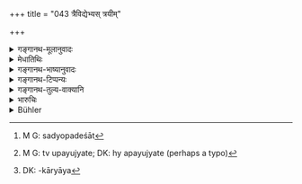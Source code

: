 +++
title = "043 त्रैविद्येभ्यस् त्रयीम्"

+++

<details><summary>गङ्गानथ-मूलानुवादः</summary>

From persons learned in the Threefold Science he shall learn the Triad; as also the ancient Science of Government, the Science of Reasoning and the Science of the Soul; and also the art of commerce from experts—(43)
</details>

<details><summary>मेधातिथिः</summary>

**विद्याम्** इति द्वितीयान्तपाठे "अधिगच्छेत्" (म्ध् ७.३९) इत्य् अनुषञ्ज्यनीयम् । समाप्तब्रह्मचर्यस्य राज्योपदेशात्[^४२] त्रय्यर्थाधिगमेन तन्निष्पत्तेर् अभ्यासार्थो ऽयम् उपदेशः । त्र्यवयवा विद्या त्रिविद्या, ताम् अधीयते **त्रैविद्याः**,** तेभ्यस् त्रयीम्** ऋग्वेदादिवेदत्रयं **विद्यात्** । संदिग्धेषु पदार्थेषु वेदेभ्यो निर्णयं कुर्यात् । तैः सह वेदार्थं चिन्तयेद् इति यावत् । न राजत्वाभिमानान् मदावलेपेन सर्वज्ञो ऽहम् इति बुद्ध्या संदिह्यमानान् अर्थान् उपेक्षेत ।


[^४२]:
     M G: sadyopadeśāt

- **दण्डनीतिं च** । दण्डविषया नीतिः । "दण्डो दमनम् इत्य् आहुः" (ग्ध् ११.२८), येन शत्रवः स्वप्रकृतयो विषयवासिनश् चान्यायकारिणो दम्यन्ते, स **दण्डो** ऽमात्यादिसंपत् । **नीतिस्** तस्य प्रयोजनं तत्र विधिः, तं शिक्षेत । तद्विद्भ्यश् चाणक्यादिग्रथविद्भ्यः । **शाश्वतीम्** इति स्तुतिः । यद्य् अपि दण्डनीत्याप्य् अस्य सर्वलोकः शक्यते ज्ञातुम्, अन्वयव्यतिरेकमूलत्वाद् अस्यार्थस्य, तथाप्य् अबुधबोधनार्थानि तानि शास्त्राणि, बुधानां च संवादार्थानीति, युक्तो दण्डनीतिशास्त्राधिगमः । 

- एवं **आन्वीक्षिक्य्** अपि तर्कविद्यार्थशास्त्रादिका । **आत्मविद्या** अध्यात्मविद्या । विशेषणविशेष्ये वा पदे । आत्मने या हितान्वीक्षिकी सा तर्काश्रया । तां शिक्षेत । सा ह्य् उपयुज्यते[^४३] व्यसनाभ्युदयोपरमचित्तसंक्षोभोपशमाय । या तु बौद्धचार्वाकादितर्कविद्या सा नातीव कृत्वा क्वचिद् उपयुज्यते । प्रत्युतास्तिक्यम् उपहन्ति, यो नातिनिपुणमतिः । यदा तु स्वतन्त्राम् आन्वीक्षिकीं वेद, तदा तस्य दूतसंवादादिषु वाक्यवैशद्यानाम् उपयोगो नोपहास्यो भवति । 


[^४३]:
     M G: tv upayujyate; DK: hy apayujyate (perhaps a typo)

- **वार्तारम्भांश् च** । पण्यानाम् अर्थपरिज्ञानं वाणिज्यकौशलम्, समयेन बार्हस्पत्येन तत्र परिज्ञानं वार्ता । तन्निमित्ता आरम्भा **वार्तारम्भाः** । वार्तास्वरूपं ज्ञात्वा तद्विषयकार्या[^४४] प्रवृत्तिर् आरम्भः । 


[^४४]:
     DK: -kāryāya

- एतल् लोकतो **विद्यात्** । वणिज्याजीवनो ऽत्र **लोको** ऽभिप्रेतः । ते हि तत्र कुशला भवन्ति । **लोकत** इति च पूर्वयोर् अनुषङ्गः कर्तव्यः । तेन सर्वत्र तद्विद्भ्य इति लभ्यते ॥ ७.४३ ॥
</details>

<details><summary>गङ्गानथ-भाष्यानुवादः</summary>

If we read ‘*vidyām*’ with the Accusative ending (instead of ‘*vidyāt*’, the Injunctive verb), it will have to be construed with ‘*Adhigacchet*’, ‘shall learn’ (of verse 39).

In as much as it is laid down that the King is to be anointed only after he has passed through the stage of studentship, during which the Vedas will have been already learnt,—the present injunction is to be taken as pertaining to his continuing his study.

‘*The three-fold science*’ is that science which has three component parts; and he who learns this is said to be ‘versed in the three-fold science’;—from these he shall learn the ‘*Triad*’,—*i.e*., the three Vedas, the Ṛk. and the rest. That is, in all doubtful matters, he shall decide with the help of the Vedas; and he shall discuss the exact meaning of Vedic texts with the said learned persons; end he ahull not disregard knotty points thinking himself to be a powerful King and hence influenced by pride and haughtiness.

‘*Also the Science of Government*’;—the science relating to ‘*daṇḍa*’, and ‘*daṇḍa*’ is *ruling*, *governing*; that whereby enemies as also people inhabiting his own kingdom, when doing wrong, are kept in check; and this ‘governance’ consists in the employment of suitable ministers &c. The ‘science’ of this consists of the rules pertaining to it. This also he shall learn from persons versed in it, and knowing the works of Cāṇakya and other writers.

‘*Ancient*’;—this is purely eulogistic.

Though with the help of the Science of Government alone he may be enable to know the entire world, yet, in as much as that science is based upon induction, and the Science of Reasoning serves the purpose of bringing intelligence to the dull and corroboration to the intelligent,—it is necessary to supplement the said science with the Science of Reasoning, as also the Science of Politics and so forth; so also the Science of the Soul.

Or the terms ‘*ānvīkṣikī*’ and ‘*ātmavidyā*’ may be construed together; the meaning being—‘that Science of Reasoning which is beneficial to one’s self’;—that he should learn; as it is only such beneficial science that can be useful to him, in subjugating evil habits, misfortunes and mental disturbances. As for the Science of Reasoning propounded by the
*Buddhas, the Carvākas* and other atheists, they cannot be of much use
to him; on the contrary, they are likely to shake his faith, if he does not happen to be exceptionally intelligent.

When the king learns the Science of Reasoning by itself, then he becomes capable of employing choice language in hie communications with envoys;—so that he does not become open to ridicule.

‘*The Art of Commerce*’.—The acquiring of the knowledge of market-commodities, and the knowledge of trade-methods, with the help of Bṛhaspati’s work, constitutes ‘Commerce’: and activity pertaining thereto constitutes the ‘Art of Commerce’; that ie, learning the theories of commerce and then putting them into practice.

This he shall learn from ‘*experts*’—*i.e*., persons making a living by trade; these alone are ‘experts’ in matters relating to commerce.

The term ‘*from experts*’ may be construd (construed?) with the two preceding terms (‘Science of Reasoning’ and ‘Science of Soul’) also; so that we get at the meaning that all these three are to be learnt from men expert in them.—(43)
</details>

<details><summary>गङ्गानथ-टिप्पन्यः</summary>

This verse is quoted in *Mitākṣarā* (on 1.310), which, reads ‘*ātmavidbhyo*’ (for ‘*ātmavidyām*’) and hence avoids the confusion felt by the commentators on Manu;—in *Madanapārijāta* (p. 222), which explains ‘*daṇḍanīti*’ as ‘*Arthaśāstra*’, ‘Science of Polity’,—‘*vārtā*’ as ‘agriculture, commerce, cattle-tending and so forth’,—and ‘*trayī*’ as ‘Ṛk, Yayuṣ and Sāman’;—in *Vīramitrodaya* (Rājanīti, p. 118), which notes the reading ‘*vidyām*’, in which case, it says, the whole is to be construed with ‘*adhigaccet*’ of verse 39;—in *Nṛsiṃhaprasāda* (Āhnika, p. 36a);—and in *Rājanītiratnākara* (p. 6a).
</details>

<details><summary>गङ्गानथ-तुल्य-वाक्यानि</summary>

*Gautama* (11.3).—‘The king shall be fully instructed in the threefold
science and in Logic.’

*Yājñavalkya* (1.310).—‘Fully instructed in Logic, in Political Science,
in Agricultural Science and in the Threefold Science (Vedas).’

*Arthaśāstra* (pp. 34-35).—‘The discipline of the sciences is obtained
through the authority of the professors of each; for the sake of this discipline one should always remain in constant touch with those learned in the sciences.’

*Kāmandaka* (1.59, 63, 66).—‘Association with the Preceptor bestows
knowledge of the scriptures; knowledge of the scriptures increases humility. A king who is modest under culture never sinks under calamities. A king well-versed in polity, practising self-control, very soon attains to that shining pitch of prosperity that has been attained by other divine kings. The Preceptor is worshipped for the acquisition of learning; learning which has been mastered becomes instrumental in enhancing the prudence of the illustrious; and the habit of acting by prudence leads to prosperity.’

*Kāmandaka* (2.1 *et. seq*.)—‘The king after having controlled his
senses, should direct his attention to the cultivation of the following branches of learning—*Ānvīkṣikī* (Logic), *Trayī* (Vedic Triad) *Vārtā* (Trade-Agriculture) and *Daṇḍanīti* (Science of Government). The followers of Manu hold that there are only three divisions of learning—Vedic Triad, Trade-Agriculture, and Science of Government; according to them Logie is only a branch of the Vedic Triad. The followers of Bṛhaspati postulate only two divisions:—Agriculture and Science of Government; as only these help men in acquiring wealth. According to Uśanas the Science of Government is the only division; the origin of all other forms of learning lies in this. But according to our own teacher, there are four branches :—*Ānvīkṣikī* deals with the knowledge of the self, *Trayī* with Dharma and Adharma (right and wrong), *Vārtā* with the acquiring and spending of wealth, and
*Daṇḍanīti* with justice and injustice. *Ānvīkṣikī*, *Trayī* and *Vārtā*
are excellent forms of knowledge; but they are of no avail if
*Daṇḍanīti* is neglected.’

*Arthaśāstra* (p. 26).—‘Ānvīkṣikī (Philosophy), Trayī (Three Vedas),
Vārtā (Trade-Agriculture) and Daṇḍanīti (Science of Government) are the Sciences;—according to the Mānavas, the Three Vedas, Trade-Agriculture and Science of Government—Philosophy being only a part of the Three Vedas; according to the Bārhaspatyas, Trade-Agriculture and Science of Government—the Three Vedas being only a cover for the man who knows the worldly affairs; the Science of Government is the only Science, say the followers of Uśanas—the progress of all Sciences being centred therein; there are four Sciences, says Kauṭilya; it is by means of these that one can understand the methods of acquiring wealth and spiritual merit; it is this that constitutes the essence of the Sciences. Sāṅkhya, Yoga and Lokāyata constitute ‘Philosophy’; Merit and Demerit are dealt with in the Three Vedas; Profit and Loss are dealt with in the Science of Trade-Agriculture; Policy, good and bad, is dealt with in the Science of Government.’

*Śukranīti* (1.303).—‘Logic, Three Vedas, Trade-Agriculture, and Science
of Government,—these four branches of learning the king shall always study.’

*Kāmandaka* (1.21-22).—‘Knowledge of Polity, wise judgment, contentment,
skilfulness,...... good conduct and restraint of the passions...... are the sources of all prosperity.’
</details>

<details><summary>भारुचिः</summary>

अधिगच्छेद् इति वर्तते । **त्रैविद्येभ्यो** वेदाधिगमस्योक्तत्वाद् ब्रह्मचार्यवस्थायाम् एव तदर्थाधिगमार्थो ऽयं पुनर् आरम्भः सामर्थ्याद् वेदितव्यः । अनधिगताधिगमार्थो वा व्रतस्नातकपक्षे दण्डनीत्युपदिदिक्षया वा पुनर् अस्योपदेशो दृष्टान्तार्थवादार्थः । एवं दण्डनीतिविद्भ्यो **दण्डनीतिम्** अधिगच्छेत् । **शाश्वतीम्** इति स्तुतिपरम् एतत् । दन्डनीतेर् वेदवद् [आनन्त्यं नास्ति] । यद्य् अपि च दण्डनीत्याश्रयं सर्वं शक्यते लोकतो ग्रहीतुम्, दृष्टोपायसाध्यत्वात् तस्य, तथाप्य् अबुद्धा न प्रतिपद्येरन्, बुद्धाश् च दण्डपातने नियमेन वर्तेरन् । लोभान् परित्यज्यादृष्टम् अस्याङ्कनम् अस्य विवासनम् । इयांश् च पुनर् अयम् अस्य दण्ड इतीष्यते च नियमो, दृष्टप्रयोजनत्वान् नियमस्मृतेः । अतो राज्ञा **दण्डनीतिर्** अवश्यम् अध्येतव्या । **आन्वीक्षिकीं चात्मविदां** तद्विद्भ्यः । एवं च सत्य् अयं तयाहिततत्त्वविज्ञानो ऽभ्युदयोपनिपातापक्रमकालेषु हर्षविषादविकारोपशमप्रयोजनम् अध्यात्मप्रसंख्यानम् अवाप्य न राज्यतन्त्रं परिहापयिष्यति । प्रज्ञावाक्यक्रियावैशारद्यं चास्या जायते, आन्वीक्षिक्यधिगमे तच् चास्यागमिके विधौ सामन्तदूतसंवादादिषु सप्रयोजनं भवति । **वार्तारंभांश् च** कोशोपचयहेतून् **लोकतो** **ऽधिगच्छेद्** इति वर्तते ॥ ७.४३ ॥

_आहितविद्याविनयश् चायं राजा प्रयत्नतः,_
</details>

<details><summary>Bühler</summary>

043	From those versed in the three Vedas let him learn the threefold (sacred science), the primeval science of government, the science of dialectics, and the knowledge of the (supreme) Soul; from the people (the theory of) the (various) trades and professions.
</details>
